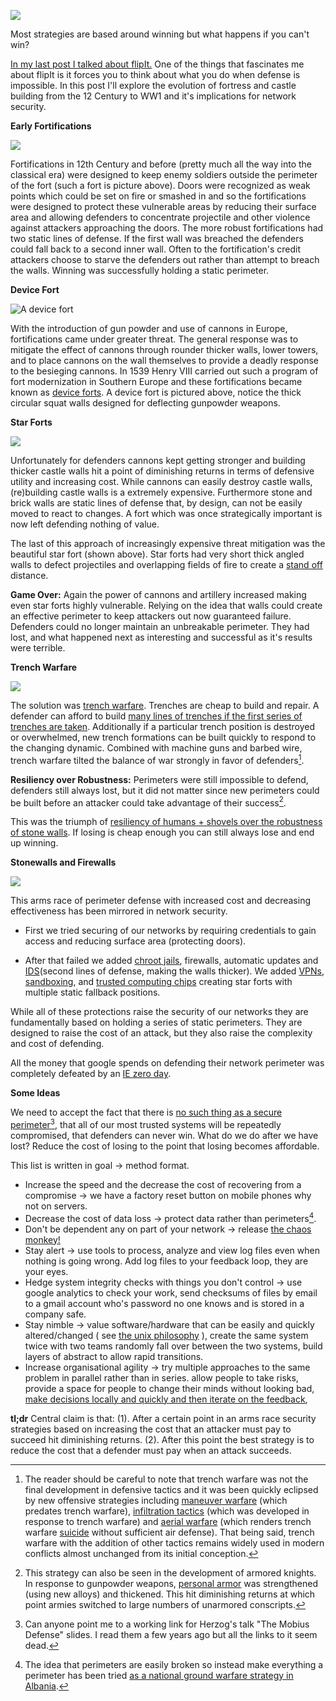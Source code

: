 ![](http://media.tumblr.com/tumblr_m6vl6sutRz1qf5p6p.jpg)

Most strategies are based around winning but what happens if you can't win? 

[In my last post I talked about flipIt.](http://ethanheilman.tumblr.com/post/27452522888/fflipit-an-interesting-game)
One of the things that fascinates me about flipIt is it forces you to think about what you do when defense is impossible.
In this post I'll explore the evolution of fortress and castle building from the 12 Century to WW1 and it's implications for network security.

**Early Fortifications**

![](http://media.tumblr.com/tumblr_m6viw048cH1qf5p6p.jpg)

Fortifications in 12th Century and before (pretty much all the way into the classical era) were designed to keep enemy soldiers outside the perimeter of the fort (such a fort is picture above).
Doors were recognized as weak points which could be set on fire or smashed in and so the fortifications were designed to protect these vulnerable areas by reducing their surface area and allowing defenders to concentrate projectile and other violence against attackers approaching the doors.
The more robust fortifications had two static lines of defense. 
If the first wall was breached the defenders could fall back to a second inner wall.
Often to the fortification's credit attackers choose to starve the defenders out rather than attempt to breach the walls.
Winning was successfully holding a static perimeter.

**Device Fort**

![A device fort](http://media.tumblr.com/tumblr_m6vjoam7ZW1qf5p6p.jpg)

With the introduction of gun powder and use of cannons in Europe, fortifications came under greater threat. 
The general response was to mitigate the effect of cannons through rounder thicker walls, lower towers, and to place cannons on the wall themselves to provide a deadly response to the besieging cannons.
In 1539 Henry VIII carried out such a program of fort modernization in Southern Europe and these fortifications became known as [device forts](http://en.wikipedia.org/wiki/Device_Forts). A device fort is pictured above, notice the thick circular squat walls designed for deflecting gunpowder weapons.

**Star Forts**

![](http://media.tumblr.com/tumblr_m6vk5xs4N81qf5p6p.jpg)

Unfortunately for defenders cannons kept getting stronger and building thicker castle walls hit a point of diminishing returns in terms of defensive utility and increasing cost. 
While cannons can easily destroy castle walls, (re)building castle walls is a extremely expensive. 
Furthermore stone and brick walls are static lines of defense that, by design, can not be easily moved to react to changes.
A fort which was once strategically important is now left defending nothing of value.

The last of this approach of increasingly expensive threat mitigation was the beautiful star fort (shown above). 
Star forts had very short thick angled walls to defect projectiles and overlapping fields of fire to create a [stand off](http://en.wikipedia.org/wiki/Standoff_distance) distance.

**Game Over:**
Again the power of cannons and artillery increased making even star forts highly vulnerable. 
Relying on the idea that walls could create an effective perimeter to keep attackers out now guaranteed failure.
Defenders could no longer maintain an unbreakable perimeter.
They had lost, and what happened next as interesting and successful as it's results were terrible.

**Trench Warfare**

![](http://media.tumblr.com/tumblr_m6vkygFWiQ1qf5p6p.jpg)

The solution was [trench warfare](http://en.wikipedia.org/wiki/Trench_warfare). 
Trenches are cheap to build and repair.
A defender can afford to build [many lines of trenches if the first series of trenches are taken](http://en.wikipedia.org/wiki/Defence_in_depth).
Additionally if a particular trench position is destroyed or overwhelmed, new trench formations can be built quickly to respond to the changing dynamic. 
Combined with machine guns and barbed wire, trench warfare tilted the balance of war strongly in favor of defenders[^3].

**Resiliency over Robustness:** 
Perimeters were still impossible to defend, defenders still always lost, but it did not matter since new perimeters could be built before an attacker could take advantage of their success[^4]. 

This was the triumph of [resiliency of humans + shovels over the robustness of stone walls](http://www.resilientcommunities.com/you-choose-the-strategy-robust-or-resilient/).
If losing is cheap enough you can still always lose and end up winning.

**Stonewalls and Firewalls**

![](http://media.tumblr.com/tumblr_m6vm1cOGz71qf5p6p.png)

This arms race of perimeter defense with increased cost and decreasing effectiveness has been mirrored in network security.

* First we tried securing of our networks by requiring credentials to gain access and reducing surface area (protecting doors).

* After that failed we added [chroot jails](http://en.wikipedia.org/wiki/Chroot), firewalls, automatic updates and [IDS](http://en.wikipedia.org/wiki/Intrusion_detection_system)(second lines of defense, making the walls thicker). We added [VPNs](http://en.wikipedia.org/wiki/Virtual_private_network), [sandboxing](http://en.wikipedia.org/wiki/Sandbox_(computer_security)), and [trusted computing chips](http://en.wikipedia.org/wiki/Trusted_Computing) creating star forts with multiple static fallback positions.

While all of these protections raise the security of our networks they are fundamentally based on holding a series of static perimeters. 
They are designed to raise the cost of an attack, but they also raise the complexity and cost of defending.

All the money that google spends on defending their network perimeter was completely defeated by an [IE zero day](http://en.wikipedia.org/wiki/Operation_Aurora#Attack_analysis).

**Some Ideas**

We need to accept the fact that there is [no such thing as a secure perimeter](http://www.veracode.com/blog/2009/06/the-mobius-defense-%E2%80%93-an-impetus-for-application-security/)[^1], that all of our most trusted systems will be repeatedly compromised, that defenders can never win.
What do we do after we have lost?
Reduce the cost of losing to the point that losing becomes affordable.

This list is written in goal -> method format.

* Increase the speed and the decrease the cost of recovering from a compromise -> we have a factory reset button on mobile phones why not on servers.
* Decrease the cost of data loss -> protect data rather than perimeters[^2].
* Don't be dependent any on part of your network -> release [the chaos monkey!](http://www.codinghorror.com/blog/2011/04/working-with-the-chaos-monkey.html)
* Stay alert -> use tools to process, analyze and view log files even when nothing is going wrong. Add log files to your feedback loop, they are your eyes.
* Hedge system integrity checks with things you don't control -> use google analytics to check your work, send checksums of files by email to a gmail account who's password no one knows and is stored in a company safe.
* Stay nimble -> value software/hardware that can be easily and quickly altered/changed ( see [the unix philosophy](http://en.wikipedia.org/wiki/Unix_philosophy) ), create the same system twice with two teams randomly fall over between the two systems, build layers of abstract to allow rapid transitions.
* Increase organisational agility ->  try multiple approaches to the same problem in parallel rather than in series. allow people to take risks, provide a space for people to change their minds without looking bad, [make decisions locally and quickly and then iterate on the feedback](http://en.wikipedia.org/wiki/Power_to_the_edge),

**tl;dr**
Central claim is that: (1). After a certain point in an arms race security strategies based on increasing the cost that an attacker must pay to succeed hit diminishing returns. 
(2). After this point the best strategy is to reduce the cost that a defender must pay when an attack succeeds.


[^1]: Can anyone point me to a working link for Herzog's talk "The Mobius Defense" slides. I read them a few years ago but all the links to it seem dead.

[^2]: The idea that perimeters are easily broken so instead make everything a perimeter has been tried [as a national ground warfare strategy in Albania](http://en.wikipedia.org/wiki/Bunkers_in_Albania).

[^3]: The reader should be careful to note that trench warfare was not the final development in defensive tactics and it was been quickly eclipsed by new offensive strategies including [maneuver warfare](http://en.wikipedia.org/wiki/Maneuver_warfare) (which predates trench warfare), [infiltration tactics](http://en.wikipedia.org/wiki/Infiltration_tactics) (which was developed in response to trench warfare) and [aerial warfare](http://en.wikipedia.org/wiki/Aerial_warfare) (which renders trench warfare [suicide](http://en.wikipedia.org/wiki/Gulf_War_air_campaign#Vulnerability_of_Iraq_to_air_attacks) without sufficient air defense).
That being said, trench warfare with the addition of other tactics remains widely used in modern conflicts almost unchanged from its initial conception.

[^4]: This strategy can also be seen in the development of armored knights. 
In response to gunpowder weapons, [personal armor](http://en.wikipedia.org/wiki/Personal_armor) was strengthened (using new alloys) and thickened.
This hit diminishing returns at which point armies switched to large numbers of unarmored conscripts.
